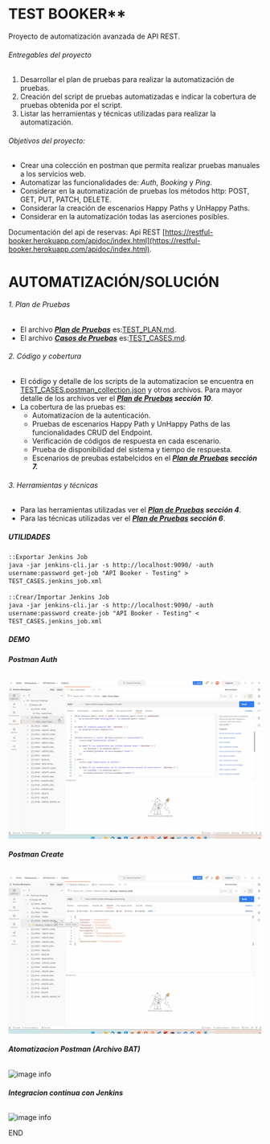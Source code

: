 # TEST BOOKER**

Proyecto de automatización avanzada de API REST.

###### Entregables del proyecto

1. Desarrollar el plan de pruebas para realizar la automatización de pruebas.
2. Creación del script de pruebas automatizadas e indicar la cobertura de pruebas obtenida por el script.
3. Listar las herramientas y técnicas utilizadas para realizar la automatización.

###### Objetivos del proyecto:

* Crear una colección en postman que permita realizar pruebas manuales a los servicios web.
* Automatizar las funcionalidades de: *Auth*, *Booking* y *Ping*.
* Considerar en la automatización de pruebas los métodos http: POST, GET, PUT, PATCH, DELETE.
* Considerar la creación de escenarios Happy Paths y UnHappy Paths.
* Considerar en la automatización todas las aserciones posibles.

Documentación del api de reservas:
Api REST [https://restful-booker.herokuapp.com/apidoc/index.html](https://restful-booker.herokuapp.com/apidoc/index.html).

# AUTOMATIZACIÓN/SOLUCIÓN

###### 1. Plan de Pruebas

- El archivo ***[Plan de Pruebas](./TEST_PLAN.md)*** es:[TEST_PLAN.md](./TEST_PLAN.md).
- El archivo ***[Casos de Pruebas](./TEST_CASES.md)*** es:[TEST_CASES.md](./TEST_CASES.md).

###### 2. Código y cobertura

- El código y detalle de los scripts de la automatizacíon se encuentra en [TEST_CASES.postman_collection.json](./TEST_CASES.postman_collection.json) y otros archivos. Para mayor detalle de los archivos ver el ***[Plan de Pruebas](./TEST_PLAN.md) sección 10***.
- La cobertura de las pruebas es:
  - Automatizacíon de la autenticación.
  - Pruebas de escenarios Happy Path y UnHappy Paths de las funcionalidades CRUD del Endpoint.
  - Verificación de códigos de respuesta en cada escenario.
  - Prueba de disponibilidad del sistema y tiempo de respuesta.
  - Escenarios de preubas estabelcidos en el ***[Plan de Pruebas](./TEST_PLAN.md) sección 7.***

###### 3. Herramientas y técnicas

- Para las herramientas utilizadas ver el ***[Plan de Pruebas](./TEST_PLAN.md) sección 4***.
- Para las técnicas utilizadas ver el ***[Plan de Pruebas](./TEST_PLAN.md) sección 6***.

##### **UTILIDADES**

```
::Exportar Jenkins Job
java -jar jenkins-cli.jar -s http://localhost:9090/ -auth username:password get-job "API Booker - Testing" > TEST_CASES.jenkins_job.xml

::Crear/Importar Jenkins Job
java -jar jenkins-cli.jar -s http://localhost:9090/ -auth username:password create-job "API Booker - Testing" < TEST_CASES.jenkins_job.xml
```

##### **DEMO**

###### **Postman Auth**

![image info](resources/DemoTest_PostmanAuth.gif)

###### **Postman Create**

![image info](resources/DemoTest_PostmanCreate.gif)

###### **Atomatizacion Postman (Archivo BAT)**

![image info](resources/DemoTest_AutoBat.gif)

###### **Integracion continua con Jenkins**

![image info](resources/DemoTest_CIJenkins.gif)

END
